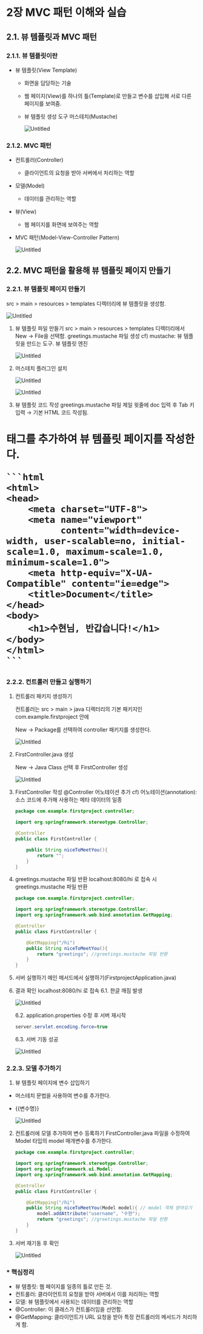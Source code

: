 # 2장 MVC 패턴 이해와 실습

## 2.1. 뷰 템플릿과 MVC 패턴

### 2.1.1. 뷰 템플릿이란

- 뷰 템플릿(View Template)
    - 화면을 담당하는 기술
    - 웹 페이지(View)를 하나의 틀(Template)로 만들고 변수를 삽입해 서로 다른 페이지를 보여줌.
    - 뷰 템플릿 생성 도구 머스테치(Mustache)
        
        ![Untitled](https://github.com/kim-soohyeon/TIL/assets/59382707/faba1cb6-ac07-4912-a143-855d68f8780a)
        

### 2.1.2. MVC 패턴

- 컨트롤러(Controller)
    - 클라이언트의 요청을 받아 서버에서 처리하는 역할
- 모델(Model)
    - 데이터를 관리하는 역할
- 뷰(View)
    - 웹 페이지를 화면에 보여주는 역할
- MVC 패턴(Model-View-Controller Pattern)
    
    ![Untitled](https://github.com/kim-soohyeon/TIL/assets/59382707/99ed6ee4-5c96-43ac-a1d8-9a91a668d018)
	

## 2.2. MVC 패턴을 활용해 뷰 템플릿 페이지 만들기

### 2.2.1. 뷰 템플릿 페이지 만들기

src > main > resources > templates 디렉터리에 뷰 템플릿을 생성함.

![Untitled](https://github.com/kim-soohyeon/TIL/assets/59382707/713761a0-eb72-468e-b2f6-b9ad832f6688)

1. 뷰 템플릿 파일 만들기
src > main > resources > templates 디렉터리에서 New → File을 선택함.
greetings.mustache 파일 생성
cf) mustache: 뷰 템플릿을 만드는 도구. 뷰 템플릿 엔진
    
    ![Untitled](https://github.com/kim-soohyeon/TIL/assets/59382707/4458636b-33b7-4abc-b336-99b0e95aa9ac)
    
2. 머스테치 플러그인 설치
    
    ![Untitled](https://github.com/kim-soohyeon/TIL/assets/59382707/a060b4d4-9b4b-437d-be81-1b563979a172)
    
    ![Untitled](https://github.com/kim-soohyeon/TIL/assets/59382707/6cbf15aa-696c-4419-a7a9-6abcd38d4a50)
    
3. 뷰 템플릿 코드 작성
greetings.mustache 파일 제일 윗줄에 doc 입력 후 Tab 키 입력 → 기본 HTML 코드 작성됨.
<h1> 태그를 추가하여  뷰 템플릿 페이지를 작성한다.
    
    ```html
    <html>
    <head>
        <meta charset="UTF-8">
        <meta name="viewport"
              content="width=device-width, user-scalable=no, initial-scale=1.0, maximum-scale=1.0, minimum-scale=1.0">
        <meta http-equiv="X-UA-Compatible" content="ie=edge">
        <title>Document</title>
    </head>
    <body>
        <h1>수현님, 반갑습니다!</h1>
    </body>
    </html>
    ```
    

### 2.2.2. 컨트롤러 만들고 실행하기

1. 컨트롤러 패키지 생성하기
    
    컨트롤러는 src > main > java 디렉터리의 기본 패키지인 com.example.firstproject 안에
    
    New → Package를 선택하여 controller 패키지를 생성한다.
    
    ![Untitled](https://github.com/kim-soohyeon/TIL/assets/59382707/04c97efa-1dc3-4677-bd4b-ba0673ac0183)
    
2. FirstController.java 생성
    
    New → Java Class 선택 후 FirstController 생성
    
    ![Untitled](https://github.com/kim-soohyeon/TIL/assets/59382707/08c4a0e7-5b16-4157-83cf-296a081d43b7)

3. FirstController 작성
@Controller 어노테이션 추가
cf) 어노테이션(annotation): 소스 코드에 추가해 사용하는 메타 데이터의 일종
    
    ```java
    package com.example.firstproject.controller;
    
    import org.springframework.stereotype.Controller;
    
    @Controller
    public class FirstController {
    
        public String niceToMeetYou(){
            return "";
        }
    }
    ```
    
4. greetings.mustache 파일 반환
localhost:8080/hi 로 접속 시 greetings.mustache 파일 반환
    
    ```java
    package com.example.firstproject.controller;
    
    import org.springframework.stereotype.Controller;
    import org.springframework.web.bind.annotation.GetMapping;
    
    @Controller
    public class FirstController {
    
        @GetMapping("/hi")
        public String niceToMeetYou(){
            return "greetings"; //greetings.mustache 파일 반환
        }
    }
    
    ```
    
5. 서버 실행하기
메인 메서드에서 실행하기(FirstprojectApplication.java)
6. 결과 확인
localhost:8080/hi 로 접속
6.1. 한글 깨짐 발생
    
    ![Untitled](https://github.com/kim-soohyeon/TIL/assets/59382707/d9495dd7-0360-47a5-9806-8f28b467ccdd)
    
    6.2. application.properties 수정 후 서버 재시작
    
    ```java
    server.servlet.encoding.force=true
    ```
    
    6.3. 서버 기동 성공
    
    ![Untitled](https://github.com/kim-soohyeon/TIL/assets/59382707/916e462e-e7db-4f17-8611-a61c80db14ef)
    

### 2.2.3. 모델 추가하기

1. 뷰 템플릿 페이지에 변수 삽입하기
- 머스테치 문법을 사용하여 변수를 추가한다.
- {{변수명}}
    
    ![Untitled](https://github.com/kim-soohyeon/TIL/assets/59382707/f4475daa-7379-42bd-bc78-b73447eb80dd)
    
2. 컨트롤러에 모델 추가하여 변수 등록하기
FirstController.java 파일을 수정하여 Model 타입의 model 매개변수를 추가한다.
    
    ```java
    package com.example.firstproject.controller;
    
    import org.springframework.stereotype.Controller;
    import org.springframework.ui.Model;
    import org.springframework.web.bind.annotation.GetMapping;
    
    @Controller
    public class FirstController {
    
        @GetMapping("/hi")
        public String niceToMeetYou(Model model){ // model 객체 받아오기
            model.addAttribute("username", "수현");
            return "greetings"; //greetings.mustache 파일 반환
        }
    }
    
    ```
    
3. 서버 재기동 후 확인
    
    ![Untitled](https://github.com/kim-soohyeon/TIL/assets/59382707/bef755ba-f524-4f86-a403-7902c49ff8cb)
    

### * 핵심정리

- 뷰 템플릿: 웹 페이지를 일종의 틀로 만든 것.
- 컨트롤러: 클라이언트의 요청을 받아 서버에서 이를 처리하는 역할
- 모델: 뷰 템플릿에서 사용되는 데이터를 관리하는 역할
- @Controller: 이 클래스가 컨트롤러임을 선언함.
- @GetMapping: 클라이언트가 URL 요청을 받아 특정 컨트롤러의 메서드가 처리하게 함.
